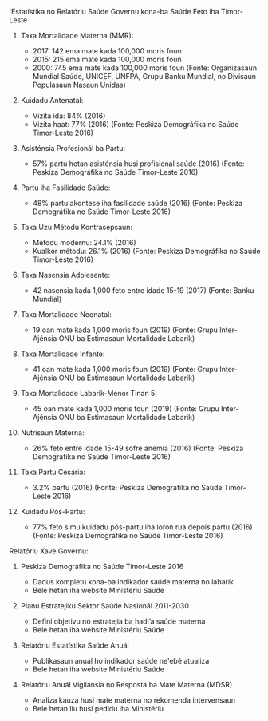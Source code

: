 'Estatístika no Relatóriu Saúde Governu kona-ba Saúde Feto iha Timor-Leste

1. Taxa Mortalidade Materna (MMR):
   - 2017: 142 ema mate kada 100,000 moris foun
   - 2015: 215 ema mate kada 100,000 moris foun
   - 2000: 745 ema mate kada 100,000 moris foun
   (Fonte: Organizasaun Mundial Saúde, UNICEF, UNFPA, Grupu Banku Mundial, no Divisaun Populasaun Nasaun Unidas)

2. Kuidadu Antenatal:
   - Vizita ida: 84% (2016)
   - Vizita haat: 77% (2016)
   (Fonte: Peskiza Demográfika no Saúde Timor-Leste 2016)

3. Asisténsia Profesionál ba Partu:
   - 57% partu hetan asisténsia husi profisionál saúde (2016)
   (Fonte: Peskiza Demográfika no Saúde Timor-Leste 2016)

4. Partu iha Fasilidade Saúde:
   - 48% partu akontese iha fasilidade saúde (2016)
   (Fonte: Peskiza Demográfika no Saúde Timor-Leste 2016)

5. Taxa Uzu Métodu Kontrasepsaun:
   - Métodu modernu: 24.1% (2016)
   - Kualker métodu: 26.1% (2016)
   (Fonte: Peskiza Demográfika no Saúde Timor-Leste 2016)

6. Taxa Nasensia Adolesente:
   - 42 nasensia kada 1,000 feto entre idade 15-19 (2017)
   (Fonte: Banku Mundial)

7. Taxa Mortalidade Neonatal:
   - 19 oan mate kada 1,000 moris foun (2019)
   (Fonte: Grupu Inter-Ajénsia ONU ba Estimasaun Mortalidade Labarik)

8. Taxa Mortalidade Infante:
   - 41 oan mate kada 1,000 moris foun (2019)
   (Fonte: Grupu Inter-Ajénsia ONU ba Estimasaun Mortalidade Labarik)

9. Taxa Mortalidade Labarik-Menor Tinan 5:
   - 45 oan mate kada 1,000 moris foun (2019)
   (Fonte: Grupu Inter-Ajénsia ONU ba Estimasaun Mortalidade Labarik)

10. Nutrisaun Materna:
    - 26% feto entre idade 15-49 sofre anemia (2016)
    (Fonte: Peskiza Demográfika no Saúde Timor-Leste 2016)

11. Taxa Partu Cesária:
    - 3.2% partu (2016)
    (Fonte: Peskiza Demográfika no Saúde Timor-Leste 2016)

12. Kuidadu Pós-Partu:
    - 77% feto simu kuidadu pós-partu iha loron rua depois partu (2016)
    (Fonte: Peskiza Demográfika no Saúde Timor-Leste 2016)

Relatóriu Xave Governu:

1. Peskiza Demográfika no Saúde Timor-Leste 2016
   - Dadus kompletu kona-ba indikador saúde materna no labarik
   - Bele hetan iha website Ministériu Saúde

2. Planu Estratejiku Sektor Saúde Nasionál 2011-2030
   - Defini objetivu no estratejia ba hadi’a saúde materna
   - Bele hetan iha website Ministériu Saúde

3. Relatóriu Estatístika Saúde Anuál
   - Publikasaun anuál ho indikador saúde ne'ebé atualiza
   - Bele hetan iha website Ministériu Saúde

4. Relatóriu Anuál Vigilánsia no Resposta ba Mate Materna (MDSR)
   - Analiza kauza husi mate materna no rekomenda intervensaun
   - Bele hetan liu husi pedidu iha Ministériu